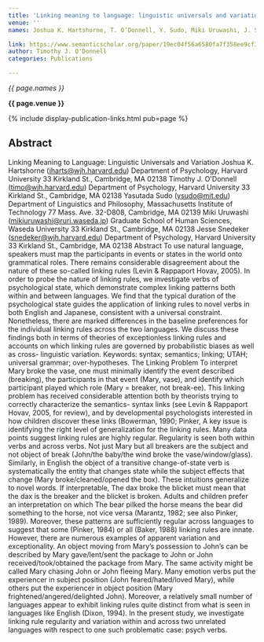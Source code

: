 ```yaml
---
title: 'Linking meaning to language: linguistic universals and variation'
venue: ''
names: Joshua K. Hartshorne, T. O’Donnell, Y. Sudo, Miki Uruwashi, J. Snedeker

link: https://www.semanticscholar.org/paper/19ec04f56a6580fa7f358ee9cf3af540d95aa6a4
author: Timothy J. O'Donnell
categories: Publications

---
```


*{{ page.names }}*

**{{ page.venue }}**

{% include display-publication-links.html pub=page %}

## Abstract

Linking Meaning to Language: Linguistic Universals and Variation Joshua K. Hartshorne (jharts@wjh.harvard.edu) Department of Psychology, Harvard University 33 Kirkland St., Cambridge, MA 02138 Timothy J. O'Donnell (timo@wjh.harvard.edu) Department of Psychology, Harvard University 33 Kirkland St., Cambridge, MA 02138 Yasutada Sudo (ysudo@mit.edu) Department of Linguistics and Philosophy, Massachusetts Institute of Technology 77 Mass. Ave. 32-D808, Cambridge, MA 02139 Miki Uruwashi (mikiuruwashi@ruri.waseda.jp) Graduate School of Human Sciences, Waseda University 33 Kirkland St., Cambridge, MA 02138 Jesse Snedeker (snedeker@wjh.harvard.edu) Department of Psychology, Harvard University 33 Kirkland St., Cambridge, MA 02138 Abstract To use natural language, speakers must map the participants in events or states in the world onto grammatical roles. There remains considerable disagreement about the nature of these so-called linking rules (Levin & Rappaport Hovav, 2005). In order to probe the nature of linking rules, we investigate verbs of psychological state, which demonstrate complex linking patterns both within and between languages. We find that the typical duration of the psychological state guides the application of linking rules to novel verbs in both English and Japanese, consistent with a universal constraint. Nonetheless, there are marked differences in the baseline preferences for the individual linking rules across the two languages. We discuss these findings both in terms of theories of exceptionless linking rules and accounts on which linking rules are governed by probabilistic biases as well as cross- linguistic variation. Keywords: syntax; semantics; linking; UTAH; universal grammar; over-hypotheses. The Linking Problem To interpret Mary broke the vase, one must minimally identify the event described (breaking), the participants in that event (Mary, vase), and identify which participant played which role (Mary = breaker, not break-ee). This linking problem has received considerable attention both by theorists trying to correctly characterize the semantics- syntax links (see Levin & Rappaport Hovav, 2005, for review), and by developmental psychologists interested in how children discover these links (Bowerman, 1990; Pinker, A key issue is identifying the right level of generalization for the linking rules. Many data points suggest linking rules are highly regular. Regularity is seen both within verbs and across verbs. Not just Mary but all breakers are the subject and not object of break (John/the baby/the wind broke the vase/window/glass). Similarly, in English the object of a transitive change-of-state verb is systematically the entity that changes state while the subject effects that change (Mary broke/cleaned/opened the box). These intuitions generalize to novel words. If interpretable, The dax broke the blicket must mean that the dax is the breaker and the blicket is broken. Adults and children prefer an interpretation on which The bear pilked the horse means the bear did something to the horse, not vice versa (Marantz, 1982; see also Pinker, 1989). Moreover, these patterns are sufficiently regular across languages to suggest that some (Pinker, 1984) or all (Baker, 1988) linking rules are innate. However, there are numerous examples of apparent variation and exceptionality. An object moving from Mary’s possession to John’s can be described by Mary gave/lent/sent the package to John or John received/took/obtained the package from Mary. The same activity might be called Mary chasing John or John fleeing Mary. Many emotion verbs put the experiencer in subject position (John feared/hated/loved Mary), while others put the experiencer in object position (Mary frightened/angered/delighted John). Moreover, a relatively small number of languages appear to exhibit linking rules quite distinct from what is seen in languages like English (Dixon, 1994). In the present study, we investigate linking rule regularity and variation within and across two unrelated languages with respect to one such problematic case: psych verbs.